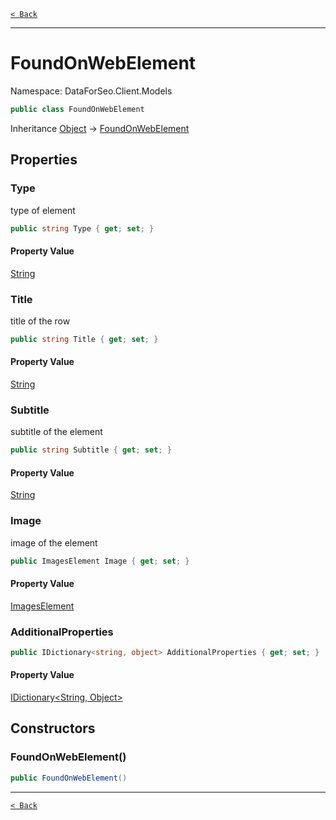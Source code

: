 [`< Back`](./)

---

# FoundOnWebElement

Namespace: DataForSeo.Client.Models

```csharp
public class FoundOnWebElement
```

Inheritance [Object](https://docs.microsoft.com/en-us/dotnet/api/system.object) → [FoundOnWebElement](./dataforseo.client.models.foundonwebelement)

## Properties

### **Type**

type of element

```csharp
public string Type { get; set; }
```

#### Property Value

[String](https://docs.microsoft.com/en-us/dotnet/api/system.string)<br>

### **Title**

title of the row

```csharp
public string Title { get; set; }
```

#### Property Value

[String](https://docs.microsoft.com/en-us/dotnet/api/system.string)<br>

### **Subtitle**

subtitle of the element

```csharp
public string Subtitle { get; set; }
```

#### Property Value

[String](https://docs.microsoft.com/en-us/dotnet/api/system.string)<br>

### **Image**

image of the element

```csharp
public ImagesElement Image { get; set; }
```

#### Property Value

[ImagesElement](./dataforseo.client.models.imageselement)<br>

### **AdditionalProperties**

```csharp
public IDictionary<string, object> AdditionalProperties { get; set; }
```

#### Property Value

[IDictionary&lt;String, Object&gt;](https://docs.microsoft.com/en-us/dotnet/api/system.collections.generic.idictionary-2)<br>

## Constructors

### **FoundOnWebElement()**

```csharp
public FoundOnWebElement()
```

---

[`< Back`](./)
